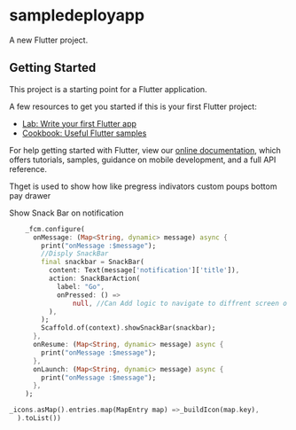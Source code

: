 # sampledeployapp

A new Flutter project.

## Getting Started

This project is a starting point for a Flutter application.

A few resources to get you started if this is your first Flutter project:

- [Lab: Write your first Flutter app](https://flutter.dev/docs/get-started/codelab)
- [Cookbook: Useful Flutter samples](https://flutter.dev/docs/cookbook)

For help getting started with Flutter, view our
[online documentation](https://flutter.dev/docs), which offers tutorials,
samples, guidance on mobile development, and a full API reference.


Thget is used to show how like pregress indivators custom poups
bottom pay drawer


Show Snack Bar on notification 

```Dart
    _fcm.configure(
      onMessage: (Map<String, dynamic> message) async {
        print("onMessage :$message");
        //Disply SnackBar
        final snackbar = SnackBar(
          content: Text(message['notification']['title']),
          action: SnackBarAction(
            label: "Go",
            onPressed: () =>
                null, //Can Add logic to navigate to diffrent screen o
          ),
        );
        Scaffold.of(context).showSnackBar(snackbar);
      },
      onResume: (Map<String, dynamic> message) async {
        print("onMessage :$message");
      },
      onLaunch: (Map<String, dynamic> message) async {
        print("onMessage :$message");
      },
    );

```



```Dart
_icons.asMap().entries.map(MapEntry map) =>_buildIcon(map.key),
  ).toList())
```